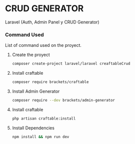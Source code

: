 # CRUD GENERATOR
Laravel (Auth, Admin Panel y CRUD Generator)


 
### Command Used

List of command used on the proyect.

1. Create the proyect
   ```sh
   composer create-project laravel/laravel creaftableCrud
   ```

2. Install craftable
   ```sh
   composer require brackets/craftable
   ```

3. Install Admin Generator
   ```sh
   composer require --dev brackets/admin-generator
   ```

4. Install craftable
   ```sh
   php artisan craftable:install
   ```

5. Install Dependencies
   ```sh
   npm install && npm run dev 
   ```
